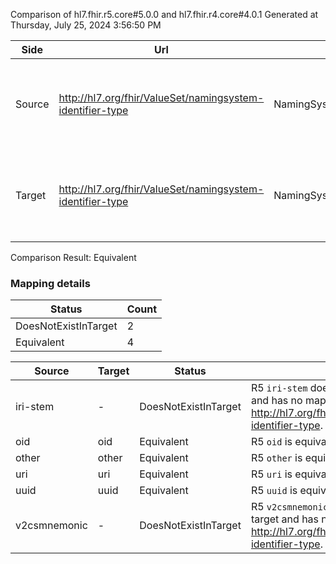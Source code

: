 Comparison of hl7.fhir.r5.core#5.0.0 and hl7.fhir.r4.core#4.0.1
Generated at Thursday, July 25, 2024 3:56:50 PM

| Side | Url | Name | Title | Description |
| --- | --- | --- | --- | --- |
| Source | http://hl7.org/fhir/ValueSet/namingsystem-identifier-type | NamingSystemIdentifierType | Naming System Identifier Type | Identifies the style of unique identifier used to identify a namespace. |
| Target | http://hl7.org/fhir/ValueSet/namingsystem-identifier-type | NamingSystemIdentifierType | NamingSystemIdentifierType | Identifies the style of unique identifier used to identify a namespace. |


Comparison Result: Equivalent


### Mapping details

| Status | Count |
| ------ | ----- |
DoesNotExistInTarget | 2 |
Equivalent | 4 |


| Source | Target | Status | Message |
| ------ | ------ | ------ | ------- |
| iri-stem | - | DoesNotExistInTarget | R5 `iri-stem` does not appear in the target and has no mapping for http://hl7.org/fhir/ValueSet/namingsystem-identifier-type. |
| oid | oid | Equivalent | R5 `oid` is equivalent to R4 `oid`. |
| other | other | Equivalent | R5 `other` is equivalent to R4 `other`. |
| uri | uri | Equivalent | R5 `uri` is equivalent to R4 `uri`. |
| uuid | uuid | Equivalent | R5 `uuid` is equivalent to R4 `uuid`. |
| v2csmnemonic | - | DoesNotExistInTarget | R5 `v2csmnemonic` does not appear in the target and has no mapping for http://hl7.org/fhir/ValueSet/namingsystem-identifier-type. |

